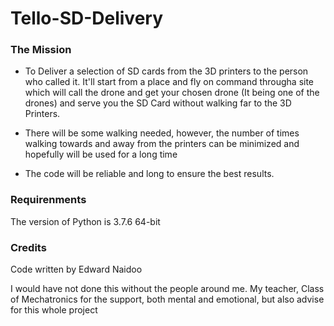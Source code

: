 # Tello-SD-Delivery

### The Mission
* To Deliver a selection of SD cards from the 3D printers to the person who called it. It'll start from a place and fly on command througha site which will call the drone and get your chosen drone (It being one of the drones) and serve you the SD Card without walking far to the 3D Printers. 

* There will be some walking needed, however, the number of times walking towards and away from the printers can be minimized and hopefully will be used for a long time

* The code will be reliable and long to ensure the best results. 

### Requirenments
The version of Python is 3.7.6 64-bit

### Credits
Code written by Edward Naidoo

I would have not done this without the people around me. My teacher, Class of Mechatronics for the support, both mental and emotional, but also advise for this whole project
